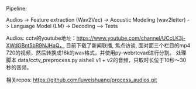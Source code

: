 Pipeline:

Audios -> Feature extraction (Wav2Vec) -> Acoustic Modeling (wav2letter) -> Language Model (LM) -> Decoding --> Texts

Audios:
	cctv的youtube地址：https://www.youtube.com/channel/UCcLK3j-XWdGBnt5bR9NJHaQ，
	目前下载了新闻联播, 焦点访谈, 面对面三个栏目的mp4 720的视频，然后转换成16k的wav格式，并使用py-webrtcvad进行分割。
处理脚本 data/cctv_preprocess.py
	aishell v1 + v2的音频，只取时长位于10秒～30秒的音频。






相关repos:
	https://github.com/luweishuang/process_audios.git
